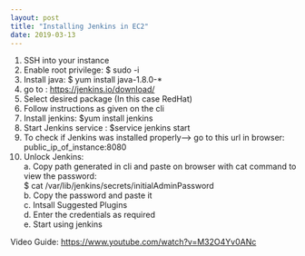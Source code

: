 ```yaml
---
layout: post
title: "Installing Jenkins in EC2"
date: 2019-03-13
---
```


1. SSH into your instance 
2. Enable root privilege: $ sudo -i
3. Install java: $ yum install java-1.8.0-*
4. go to : https://jenkins.io/download/
5.  Select desired package (In this case RedHat)
6. Follow instructions as given on the cli
7. Install jenkins: $yum install jenkins
8. Start Jenkins service : $service jenkins start
9. To check if Jenkins was installed properly-->
go to this url in browser: public_ip_of_instance:8080
10. Unlock Jenkins: </br>
  a. Copy path generated in cli and paste on browser with cat command to view the password: </br>
          $ cat /var/lib/jenkins/secrets/initialAdminPassword </br>
  b.  Copy the password and paste it </br>
  c. Intsall Suggested Plugins</br>
  d. Enter the credentials as required</br>
  e. Start using jenkins </br>

Video Guide: 
https://www.youtube.com/watch?v=M32O4Yv0ANc 
